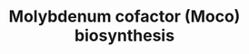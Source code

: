 ---
annotations:
- type: Disease Ontology
  value: molybdenum cofactor deficiency type B
- type: Disease Ontology
  value: xanthinuria
- type: Pathway Ontology
  value: molybdenum cofactor biosynthetic pathway
- type: Pathway Ontology
  value: molybdenum cofactor deficiency pathway
- type: Disease Ontology
  value: molybdenum cofactor deficiency type C
- type: Pathway Ontology
  value: xanthinuria  type I pathway
- type: Disease Ontology
  value: molybdenum cofactor deficiency
- type: Pathway Ontology
  value: xanthinuria type II pathway
- type: Pathway Ontology
  value: altered molybdenum cofactor biosynthetic pathway
authors:
- DeSl
- Egonw
- Josienlandman
- IreneHemel
- MaintBot
- Finterly
communities:
- IEM
- RareDiseases
description: This pathway visualises the Moco biosynthesis, which is used as a cofactor
  for several enzymes. Several diseases (MoCD type A, B and C) are clinically very
  similar to sulphite oxidase (SO) deficiency (see [https://www.wikipathways.org/index.php/Pathway:WP4504]
  for the pathway related to SO-deficiency). This pathway was inspired by Chapter
  12 of the book of Blau (ISBN 3642403360 (978-3642403361)).
last-edited: 2021-06-23
organisms:
- Homo sapiens
redirect_from:
- /index.php/Pathway:WP4507
- /instance/WP4507
schema-jsonld:
- '@context': https://schema.org/
  '@id': https://wikipathways.github.io/pathways/WP4507.html
  '@type': Dataset
  creator:
    '@type': Organization
    name: WikiPathways
  description: This pathway visualises the Moco biosynthesis, which is used as a cofactor
    for several enzymes. Several diseases (MoCD type A, B and C) are clinically very
    similar to sulphite oxidase (SO) deficiency (see [https://www.wikipathways.org/index.php/Pathway:WP4504]
    for the pathway related to SO-deficiency). This pathway was inspired by Chapter
    12 of the book of Blau (ISBN 3642403360 (978-3642403361)).
  keywords:
  - R-H
  - Sulfite
  - cPMP
  - MOCS1A
  - (G domain)
  - Xanthine oxidase
  - component
  - MOCS1AB
  - MOCS2B
  - Amidoxime reducing
  - Sulfate
  - Xanthine
  - R-OH
  - Aldehyde oxidase
  - Sulfite oxidase
  - urate
  - Moco
  - MOCS2A
  - MPT-AMP
  - GTP
  - (E domain)
  - Gephyrin
  - R=N-OH
  - R-NH
  - MPT
  license: CC0
  name: Molybdenum cofactor (Moco) biosynthesis
seo: CreativeWork
title: Molybdenum cofactor (Moco) biosynthesis
wpid: WP4507
---